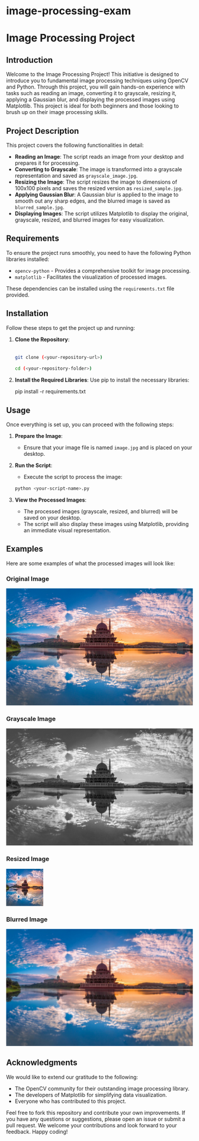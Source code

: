 # image-processing-exam



# Image Processing Project

## Introduction

Welcome to the Image Processing Project! This initiative is designed to introduce you to fundamental image processing techniques using OpenCV and Python. Through this project, you will gain hands-on experience with tasks such as reading an image, converting it to grayscale, resizing it, applying a Gaussian blur, and displaying the processed images using Matplotlib. This project is ideal for both beginners and those looking to brush up on their image processing skills.

## Project Description

This project covers the following functionalities in detail:

- **Reading an Image**: The script reads an image from your desktop and prepares it for processing.
- **Converting to Grayscale**: The image is transformed into a grayscale representation and saved as `grayscale_image.jpg`.
- **Resizing the Image**: The script resizes the image to dimensions of 100x100 pixels and saves the resized version as `resized_sample.jpg`.
- **Applying Gaussian Blur**: A Gaussian blur is applied to the image to smooth out any sharp edges, and the blurred image is saved as `blurred_sample.jpg`.
- **Displaying Images**: The script utilizes Matplotlib to display the original, grayscale, resized, and blurred images for easy visualization.

## Requirements

To ensure the project runs smoothly, you need to have the following Python libraries installed:

- `opencv-python` - Provides a comprehensive toolkit for image processing.
- `matplotlib` - Facilitates the visualization of processed images.

These dependencies can be installed using the `requirements.txt` file provided.

## Installation

Follow these steps to get the project up and running:

1. **Clone the Repository**:
    
   
    ```sh
   
    git clone (<your-repository-url>)
    ```
    ```sh
   cd (<your-repository-folder>)
    ```


3. **Install the Required Libraries**:
    Use pip to install the necessary libraries:
  
    pip install -r requirements.txt
   

## Usage

Once everything is set up, you can proceed with the following steps:

1. **Prepare the Image**:
    - Ensure that your image file is named `image.jpg` and is placed on your desktop.

2. **Run the Script**:
    - Execute the script to process the image:
    ```sh
    python <your-script-name>.py
    ```

3. **View the Processed Images**:
    - The processed images (grayscale, resized, and blurred) will be saved on your desktop.
    - The script will also display these images using Matplotlib, providing an immediate visual representation.

## Examples

Here are some examples of what the processed images will look like:

### Original Image
![Original Image](https://github.com/Fatemeh19988/image-processing-exam/blob/main/image/image.jpg)

### Grayscale Image
![Grayscale Image](https://github.com/Fatemeh19988/image-processing-exam/blob/main/image/grayscale_image.jpg)

### Resized Image
![Resized Image](https://github.com/Fatemeh19988/image-processing-exam/blob/main/image/resized_sample.jpg)

### Blurred Image
![Blurred Image](https://github.com/Fatemeh19988/image-processing-exam/blob/main/image/blurred_sample.jpg)



## Acknowledgments

We would like to extend our gratitude to the following:

- The OpenCV community for their outstanding image processing library.
- The developers of Matplotlib for simplifying data visualization.
- Everyone who has contributed to this project.

Feel free to fork this repository and contribute your own improvements. If you have any questions or suggestions, please open an issue or submit a pull request. We welcome your contributions and look forward to your feedback. Happy coding!

